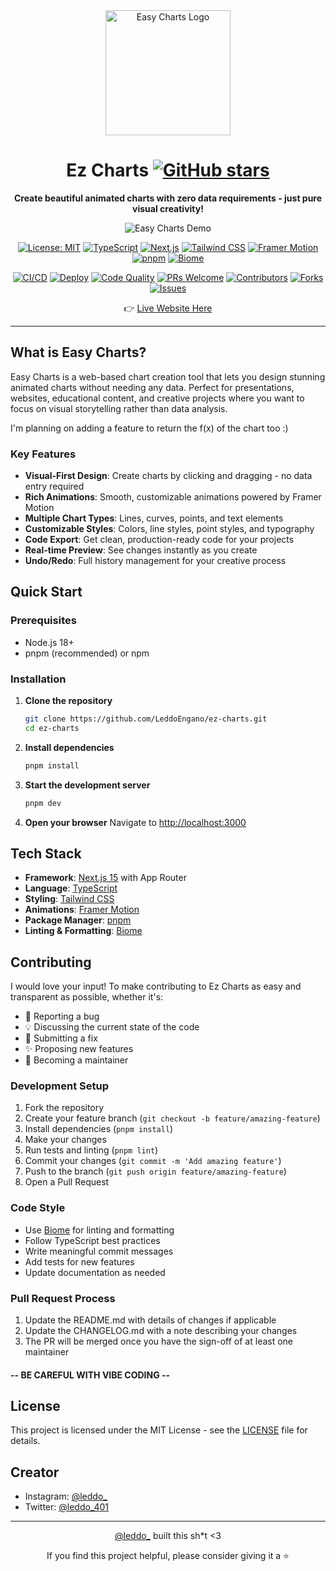 <div align="center">
  <img src="https://rbvesetvqkizggncjbwr.supabase.co/storage/v1/object/public/media/images/ez-charts/ez-charts-logo.webp" alt="Easy Charts Logo" width="200" height="200">
  
  # Ez Charts [![GitHub stars](https://img.shields.io/github/stars/LeddoEngano/ez-charts?style=social)](https://github.com/LeddoEngano/ez-charts/stargazers)
  
  **Create beautiful animated charts with zero data requirements - just pure visual creativity!** 
  
  ![Easy Charts Demo](https://rbvesetvqkizggncjbwr.supabase.co/storage/v1/object/public/media/gifs/ez-charts/demo-ez-charts.gif)
  
  [![License: MIT](https://img.shields.io/badge/License-MIT-yellow.svg)](https://opensource.org/licenses/MIT)
  [![TypeScript](https://img.shields.io/badge/TypeScript-007ACC?style=flat&logo=typescript&logoColor=white)](https://www.typescriptlang.org/)
  [![Next.js](https://img.shields.io/badge/Next.js-000000?style=flat&logo=next.js&logoColor=white)](https://nextjs.org/)
  [![Tailwind CSS](https://img.shields.io/badge/Tailwind_CSS-38B2AC?style=flat&logo=tailwind-css&logoColor=white)](https://tailwindcss.com/)
  [![Framer Motion](https://img.shields.io/badge/Framer_Motion-0055FF?style=flat&logo=framer&logoColor=white)](https://www.framer.com/motion/)
  [![pnpm](https://img.shields.io/badge/pnpm-F69220?style=flat&logo=pnpm&logoColor=white)](https://pnpm.io/)
  [![Biome](https://img.shields.io/badge/Biome-000000?style=flat&logo=biome&logoColor=white)](https://biomejs.dev/)
  
  [![CI/CD](https://github.com/LeddoEngano/ez-charts/actions/workflows/ci.yml/badge.svg)](https://github.com/LeddoEngano/ez-charts/actions/workflows/ci.yml)
  [![Deploy](https://github.com/LeddoEngano/ez-charts/actions/workflows/deploy.yml/badge.svg)](https://github.com/LeddoEngano/ez-charts/actions/workflows/deploy.yml)
  [![Code Quality](https://img.shields.io/badge/code%20quality-A+-brightgreen)](https://github.com/LeddoEngano/ez-charts)
  [![PRs Welcome](https://img.shields.io/badge/PRs-welcome-brightgreen.svg)](https://github.com/LeddoEngano/ez-charts/pulls)
  [![Contributors](https://img.shields.io/github/contributors/LeddoEngano/ez-charts)](https://github.com/LeddoEngano/ez-charts/graphs/contributors)
  [![Forks](https://img.shields.io/github/forks/LeddoEngano/ez-charts)](https://github.com/LeddoEngano/ez-charts/network/members)
  [![Issues](https://img.shields.io/github/issues/LeddoEngano/ez-charts)](https://github.com/LeddoEngano/ez-charts/issues)
  
  👉 [Live Website Here](https://www.ez-charts.com/) 
</div>

---

## What is Easy Charts?

Easy Charts is a web-based chart creation tool that lets you design stunning animated charts without needing any data. Perfect for presentations, websites, educational content, and creative projects where you want to focus on visual storytelling rather than data analysis.

I'm planning on adding a feature to return the f(x) of the chart too :)

### Key Features

- **Visual-First Design**: Create charts by clicking and dragging - no data entry required
- **Rich Animations**: Smooth, customizable animations powered by Framer Motion
- **Multiple Chart Types**: Lines, curves, points, and text elements
- **Customizable Styles**: Colors, line styles, point styles, and typography
- **Code Export**: Get clean, production-ready code for your projects
- **Real-time Preview**: See changes instantly as you create
- **Undo/Redo**: Full history management for your creative process

## Quick Start

### Prerequisites

- Node.js 18+ 
- pnpm (recommended) or npm

### Installation

1. **Clone the repository**
   ```bash
   git clone https://github.com/LeddoEngano/ez-charts.git
   cd ez-charts
   ```

2. **Install dependencies**
   ```bash
   pnpm install
   ```

3. **Start the development server**
   ```bash
   pnpm dev
   ```

4. **Open your browser**
   Navigate to [http://localhost:3000](http://localhost:3000)

## Tech Stack

- **Framework**: [Next.js 15](https://nextjs.org/) with App Router
- **Language**: [TypeScript](https://www.typescriptlang.org/)
- **Styling**: [Tailwind CSS](https://tailwindcss.com/)
- **Animations**: [Framer Motion](https://www.framer.com/motion/)
- **Package Manager**: [pnpm](https://pnpm.io/)
- **Linting & Formatting**: [Biome](https://biomejs.dev/)

## Contributing

I would love your input! To make contributing to Ez Charts as easy and transparent as possible, whether it's:

- 🐛 Reporting a bug
- 💡 Discussing the current state of the code
- 🔧 Submitting a fix
- ✨ Proposing new features
- 📖 Becoming a maintainer

### Development Setup

1. Fork the repository
2. Create your feature branch (`git checkout -b feature/amazing-feature`)
3. Install dependencies (`pnpm install`)
4. Make your changes
5. Run tests and linting (`pnpm lint`)
6. Commit your changes (`git commit -m 'Add amazing feature'`)
7. Push to the branch (`git push origin feature/amazing-feature`)
8. Open a Pull Request

### Code Style

- Use [Biome](https://biomejs.dev/) for linting and formatting
- Follow TypeScript best practices
- Write meaningful commit messages
- Add tests for new features
- Update documentation as needed

### Pull Request Process

1. Update the README.md with details of changes if applicable
2. Update the CHANGELOG.md with a note describing your changes
3. The PR will be merged once you have the sign-off of at least one maintainer


#### -- BE CAREFUL WITH VIBE CODING --

## License

This project is licensed under the MIT License - see the [LICENSE](LICENSE) file for details.

## Creator

- Instagram: [@leddo_](https://www.instagram.com/leddo_)
- Twitter: [@leddo_401](https://x.com/leddo_401)

---

<div align="center">
  <p><a href="https://www.instagram.com/leddo_">@leddo_</a> built this sh*t <3</p>
  <p>If you find this project helpful, please consider giving it a ⭐️</p>
</div>
